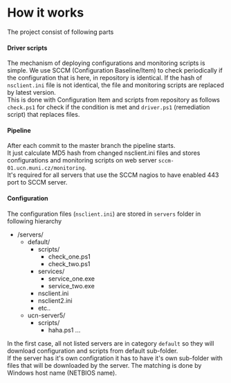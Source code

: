 # How it works
The project consist of following parts
#### Driver scripts
The mechanism of deploying configurations and monitoring scripts is simple. We use SCCM (Configuration Baseline/Item) to check periodically if the configuration that is here, in repository is identical. If the hash of `nsclient.ini` file is not identical, the file and monitoring scripts are replaced by latest version.    
This is done with Configuration Item and scripts from repository as follows `check.ps1` for check if the condition is met and `driver.ps1` (remediation script) that replaces files.
#### Pipeline
After each commit to the master branch the pipeline starts.   
It just calculate MD5 hash from changed nsclient.ini files and stores configurations and monitoring scripts on web server `sccm-01.ucn.muni.cz/monitoring`.    
It's required for all servers that use the SCCM nagios to have enabled 443 port to SCCM server. 
#### Configuration
The configuration files (`nsclient.ini`) are stored in `servers` folder in following hierarchy   
- /servers/ 
    + default/
        - scripts/   
            + check_one.ps1    
            + check_two.ps1
        - services/
            + service_one.exe
            + service_two.exe
        - nsclient.ini   
        - nsclient2.ini   
        - etc..  
    + ucn-server5/   
       - scripts/
            + haha.ps1
            ...

In the first case, all not listed servers are in category `default` so they will download configuration and scripts from default sub-folder.   
If the server has it's own configration it has to have it's own sub-folder with files that will be downloaded by the server. The matching is done by Windows host name (NETBIOS name).
